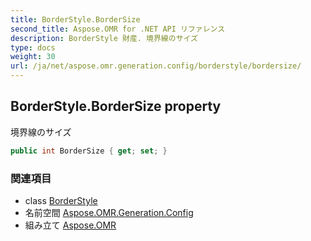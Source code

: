 ```yaml
---
title: BorderStyle.BorderSize
second_title: Aspose.OMR for .NET API リファレンス
description: BorderStyle 財産. 境界線のサイズ
type: docs
weight: 30
url: /ja/net/aspose.omr.generation.config/borderstyle/bordersize/
---
```

## BorderStyle.BorderSize property

境界線のサイズ

```csharp
public int BorderSize { get; set; }
```

### 関連項目

* class [BorderStyle](../)
* 名前空間 [Aspose.OMR.Generation.Config](../../borderstyle/)
* 組み立て [Aspose.OMR](../../../)


